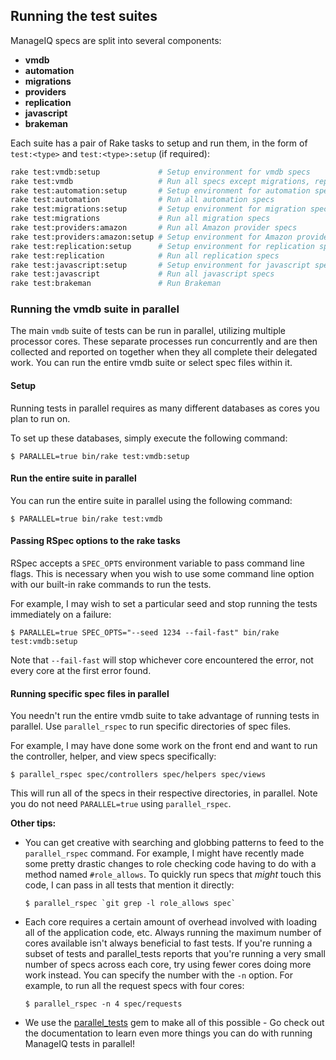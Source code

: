 ## Running the test suites

ManageIQ specs are split into several components:

* **vmdb**
* **automation**
* **migrations**
* **providers**
* **replication**
* **javascript**
* **brakeman**

Each suite has a pair of Rake tasks to setup and run them, in the form of `test:<type>` and
`test:<type>:setup` (if required):

```bash
rake test:vmdb:setup             # Setup environment for vmdb specs
rake test:vmdb                   # Run all specs except migrations, replication, and automation
rake test:automation:setup       # Setup environment for automation specs
rake test:automation             # Run all automation specs
rake test:migrations:setup       # Setup environment for migration specs
rake test:migrations             # Run all migration specs
rake test:providers:amazon       # Run all Amazon provider specs
rake test:providers:amazon:setup # Setup environment for Amazon provider specs
rake test:replication:setup      # Setup environment for replication specs
rake test:replication            # Run all replication specs
rake test:javascript:setup       # Setup environment for javascript specs
rake test:javascript             # Run all javascript specs
rake test:brakeman               # Run Brakeman
```

### Running the vmdb suite in parallel

The main `vmdb` suite of tests can be run in parallel, utilizing multiple
processor cores. These separate processes run concurrently and are then
collected and reported on together when they all complete their delegated work.
You can run the entire vmdb suite or select spec files within it.

#### Setup

Running tests in parallel requires as many different databases as cores you plan to run on.

To set up these databases, simply execute the following command:

```
$ PARALLEL=true bin/rake test:vmdb:setup
```

#### Run the entire suite in parallel

You can run the entire suite in parallel using the following command:

```
$ PARALLEL=true bin/rake test:vmdb
```

#### Passing RSpec options to the rake tasks

RSpec accepts a `SPEC_OPTS` environment variable to pass command line flags.
This is necessary when you wish to use some command line option with our
built-in rake commands to run the tests.

For example, I may wish to set a particular seed and stop running the tests
immediately on a failure:

```
$ PARALLEL=true SPEC_OPTS="--seed 1234 --fail-fast" bin/rake test:vmdb:setup
```

Note that `--fail-fast` will stop whichever core encountered the error, not
every core at the first error found.

#### Running specific spec files in parallel

You needn't run the entire vmdb suite to take advantage of running tests in
parallel. Use `parallel_rspec` to run specific directories of spec files.

For example, I may have done some work on the front end and want to run the
controller, helper, and view specs specifically:

```
$ parallel_rspec spec/controllers spec/helpers spec/views
```

This will run all of the specs in their respective directories, in parallel.
Note you do not need `PARALLEL=true` using `parallel_rspec`.

**Other tips:**

* You can get creative with searching and globbing patterns to feed to the
  `parallel_rspec` command. For example, I might have recently made some pretty
  drastic changes to role checking code having to do with a method named
  `#role_allows`. To quickly run specs that *might* touch this code, I can pass
  in all tests that mention it directly:

  ```
  $ parallel_rspec `git grep -l role_allows spec`
  ```

* Each core requires a certain amount of overhead involved with loading all of
  the application code, etc. Always running the maximum number of cores
  available isn't always beneficial to fast tests. If you're running a subset
  of tests and parallel_tests reports that you're running a very small number
  of specs across each core, try using fewer cores doing more work instead. You
  can specify the number with the `-n` option.  For example, to run all the
  request specs with four cores:

  ```
  $ parallel_rspec -n 4 spec/requests
  ```

* We use the [parallel_tests](https://github.com/grosser/parallel_tests) gem to
  make all of this possible - Go check out the documentation to learn even more
  things you can do with running ManageIQ tests in parallel!

